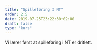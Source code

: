 ```yaml
---
title: "Spilleføring I NT"
order: 2.5
date: 2019-07-25T23:22:30+02:00
draft: false
type: "kurs"
---
```

Vi lærer først at spilleføring i NT er dritlett.
